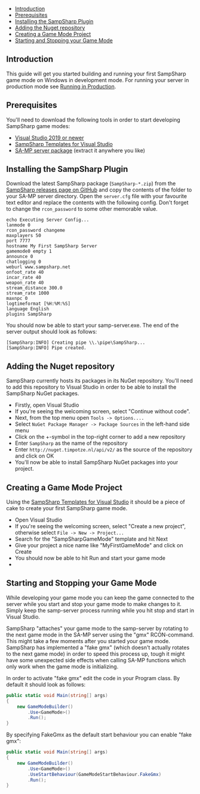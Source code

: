 - [Introduction](#introduction)
- [Prerequisites](#prerequisites)
- [Installing the SampSharp Plugin](#installing-the-sampsharp-plugin)
- [Adding the Nuget repository](#adding-the-nuget-repository)
- [Creating a Game Mode Project](#creating-a-game-mode-project)
- [Starting and Stopping your Game Mode](#starting-and-stopping-your-game-mode)

Introduction
------------
This guide will get you started building and running your first SampSharp game
mode on Windows in development mode. For running your server in production mode
see [Running in Production](running-in-production).


Prerequisites
-------------
You'll need to download the following tools in order to start developing
SampSharp game modes:

- [Visual Studio 2019 or newer](https://visualstudio.microsoft.com/downloads/)
- [SampSharp Templates for Visual Studio][templates]
- [SA-MP server package](https://www.sa-mp.com/download.php) 
(extract it anywhere you like)



Installing the SampSharp Plugin
-------------------------------
Download the latest SampSharp package (`SampSharp-*.zip`) from the
[SampSharp releases page on GitHub](https://github.com/ikkentim/SampSharp/releases/tag/0.8.0) 
and copy the contents of the folder to your SA-MP server directory. Open the 
`server.cfg` file with your favourite text editor and replace the contents with
the following config. Don't forget to change the `rcon_password` to some other
memorable value.

```
echo Executing Server Config...
lanmode 0
rcon_password changeme
maxplayers 50
port 7777
hostname My First SampSharp Server
gamemode0 empty 1
announce 0
chatlogging 0
weburl www.sampsharp.net
onfoot_rate 40
incar_rate 40
weapon_rate 40
stream_distance 300.0
stream_rate 1000
maxnpc 0
logtimeformat [%H:%M:%S]
language English
plugins SampSharp
```

You should now be able to start your samp-server.exe. The end of the server
output should look as follows:

```
[SampSharp:INFO] Creating pipe \\.\pipe\SampSharp...
[SampSharp:INFO] Pipe created.
```

Adding the Nuget repository
---------------------------
SampSharp currently hosts its packages in its NuGet repository. You'll need to
add this repository to Visual Studio in order to be able to install the
SampSharp NuGet packages. 

- Firstly, open Visual Studio
- If you're seeing the welcoming screen, select "Continue without code".
- Next, from the top menu open `Tools -> Options....`
- Select `NuGet Package Manager -> Package Sources` in the left-hand side menu
- Click on the +-symbol in the top-right corner to add a new repository
- Enter `SampSharp` as the name of the repository
- Enter `http://nuget.timpotze.nl/api/v2/`  as the source of the repository and
click on OK
- You'll now be able to install SampSharp NuGet packages into your project.

Creating a Game Mode Project
----------------------------
Using the [SampSharp Templates for Visual Studio][templates] it should be a
piece of cake to create your first SampSharp game mode.

- Open Visual Studio
- If you're seeing the welcoming screen, select "Create a new project",
otherwise select `File -> New -> Project...`
- Search for the "SampSharpGameMode" template and hit Next
- Give your project a nice name like "MyFirstGameMode" and click on Create
- You should now be able to hit Run and start your game mode
- 

Starting and Stopping your Game Mode
------------------------------------
While developing your game mode you can keep the game connected to the server
while you start and stop your game mode to make changes to it. Simply keep the
samp-server process running while you hit stop and start in Visual Studio.

SampSharp "attaches" your game mode to the samp-server by rotating to the next
game mode in the SA-MP server using the "gmx" RCON-command. This might take a
few moments after you started your game mode. SampSharp has implemented a
"fake gmx" (which doesn't actually rotates to the next game mode) in order to
speed this process up, tough it might have some unexpected side effects when
calling SA-MP functions which only work when the game mode is initializing.

In order to activate "fake gmx" edit the code in your Program class. By default
it should look as follows:

``` cs
public static void Main(string[] args)
{
	new GameModeBuilder()
		.Use<GameMode>()
		.Run();
}
```

By specifying FakeGmx as the default start behaviour you can enable "fake gmx":
``` cs
public static void Main(string[] args)
{
	new GameModeBuilder()
		.Use<GameMode>()
		.UseStartBehaviour(GameModeStartBehaviour.FakeGmx)
		.Run();
}
```

[templates]: https://marketplace.visualstudio.com/items?itemName=ikkentim.sampsharptempltes